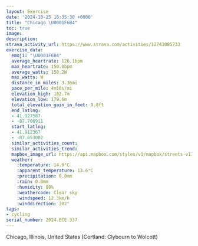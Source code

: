 ```yaml
---
layout: Exercise
date: '2024-10-25 16:35:30 +0000'
title: "Chicago \U0001F6B4"
toc: true
image:
description:
strava_activity_url: https://www.strava.com/activities/12743085733
exercise_data:
  emoji: "\U0001F6B4"
  average_heartrate: 126.1bpm
  max_heartrate: 150.0bpm
  average_watts: 158.2W
  max_watts: W
  distance_in_miles: 3.36mi
  pace_per_mile: 4m16s/mi
  elevation_high: 182.7m
  elevation_low: 179.6m
  total_elevation_gain_in_feet: 9.8ft
  end_latlng:
  - 41.927587
  - -87.706911
  start_latlng:
  - 41.912367
  - -87.653002
  similar_activities_count:
  similar_activities_trend:
  mapbox_image_url: https://api.mapbox.com/styles/v1/mapbox/streets-v11/static/path-5+787af2-1.0(mly~Fv~~uO%7BLjRiCzD%5CZDN%40TN%60UAzFBzAbA%60Hn%40pD%3FCJxAn%40%60EDt%40%3Ft%40CtAHbDFbDXri%40Cv%40ENGH%5BF%7BD%3FiAHYHOPEJE%5EAhALfOPxa%40%40jIA%60%40Gn%40Wx%40uC~FeChEwBfE%7DBzEcCnE%7DBpE_CfE_LnTaA%7CA_%40%7C%40kBnD%5Bv%40_%40p%40o%40%7C%40aBpD%5Dp%40),pin-s-s+e5b22e(-87.65436,41.91447),pin-s-f+89ae00(-87.70347000000002,41.926680000000005)/auto/800x800?access_token=pk.eyJ1Ijoiam9zaGJlY2ttYW4iLCJhIjoiY205eWR2aDd1MWZ6djJrbXc4a3M0bWZleiJ9.XiG9OWkNcZk2QzjJbxLB4A
  weather:
    :temperature: 14.9°C
    :apparent_temperature: 13.6°C
    :precipitation: 0.0mm
    :rain: 0.0mm
    :humidity: 80%
    :weathercode: Clear sky
    :windspeed: 12.3km/h
    :winddirection: 302°
tags:
- cycling
serial_number: 2024.ECE.337
---
```

Chicago, Illinois, United States (Cortland: Clybourn to Wolcott)
